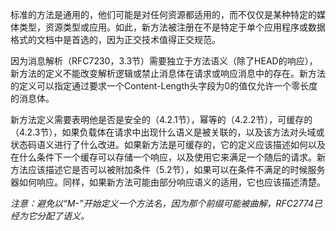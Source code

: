 标准的方法是通用的，他们可能是对任何资源都适用的，而不仅仅是某种特定的媒体类型，资源类型或应用。如此，新方法被注册在不是特定于单个应用程序或数据格式的文档中是首选的，因为正交技术值得正交规范。

因为消息解析（RFC7230，3.3节）需要独立于方法语义（除了HEAD的响应），新方法的定义不能改变解析逻辑或禁止消息体在请求或响应消息中的存在。新方法的定义可以指定通过要求一个Content-Length头字段为0的值仅允许一个零长度的消息体。

新方法定义需要表明他是否是安全的（4.2.1节），幂等的（4.2.2节），可缓存的（4.2.3节），如果负载体在请求中出现什么语义是被关联的，以及该方法对头域或状态码语义进行了什么改进。如果新方法是可缓存的，它的定义应该描述如何以及在什么条件下一个缓存可以存储一个响应，以及使用它来满足一个随后的请求。新方法应该描述它是否可以被附加条件（5.2节），如果可以在条件不满足的时候服务器如何响应。同样，如果新方法可能由部分响应语义的适用，它也应该描述清楚。

*注意：避免以“M-”开始定义一个方法名，因为那个前缀可能被曲解，RFC2774已经为它分配了语义。*